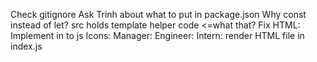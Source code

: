 Check gitignore
Ask Trinh about what to put in package.json
Why const instead of let?
src holds template helper code <=what that?
Fix HTML:
Implement in to js
Icons:
Manager: <i class="bi bi-cup-hot-fill"></i>
Engineer: <i class="bi bi-emoji-sunglasses"></i>
Intern: <i class="bi bi-mortarboard-fill"></i>
render HTML file in index.js
